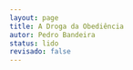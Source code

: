 ```yaml
---
layout: page
title: A Droga da Obediência
autor: Pedro Bandeira
status: lido
revisado: false
---
```

